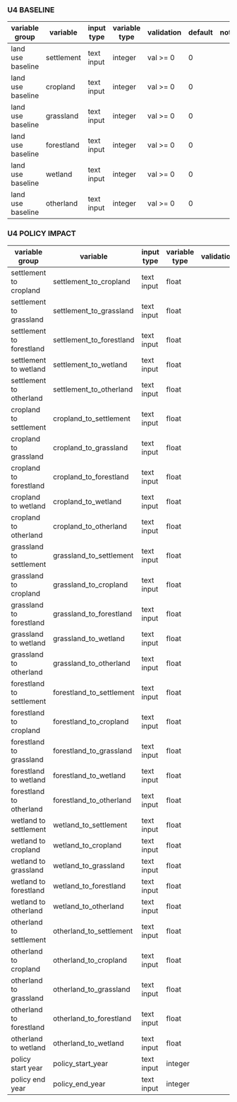 ### U4 BASELINE

| variable group | variable | input type | variable type | validation | default | notes |
|---|---|---|---|---|---|---|
| land use baseline | settlement | text input | integer | val >= 0 | 0 |  |
| land use baseline | cropland | text input | integer | val >= 0 | 0 |  |
| land use baseline | grassland | text input | integer | val >= 0 | 0 |  |
| land use baseline | forestland | text input | integer | val >= 0 | 0 |  |
| land use baseline | wetland | text input | integer | val >= 0 | 0 |  |
| land use baseline | otherland | text input | integer | val >= 0 | 0 |  |


### U4 POLICY IMPACT

| variable group | variable | input type | variable type | validation | default | notes |
|---|---|---|---|---|---|---|
| settlement to cropland | settlement_to_cropland | text input | float |  |  | |
| settlement to grassland | settlement_to_grassland | text input | float |  |  | |
| settlement to forestland | settlement_to_forestland | text input | float |  |  | |
| settlement to wetland | settlement_to_wetland | text input | float |  |  | |
| settlement to otherland | settlement_to_otherland | text input | float |  |  | |
| cropland to settlement | cropland_to_settlement | text input | float |  |  | |
| cropland to grassland | cropland_to_grassland | text input | float |  |  | |
| cropland to forestland | cropland_to_forestland | text input | float |  |  | |
| cropland to wetland | cropland_to_wetland | text input | float |  |  | |
| cropland to otherland | cropland_to_otherland | text input | float |  |  | |
| grassland to settlement | grassland_to_settlement | text input | float |  |  | |
| grassland to cropland | grassland_to_cropland | text input | float |  |  | |
| grassland to forestland | grassland_to_forestland | text input | float |  |  | |
| grassland to wetland | grassland_to_wetland | text input | float |  |  | |
| grassland to otherland | grassland_to_otherland | text input | float |  |  | |
| forestland to settlement | forestland_to_settlement | text input | float |  |  | |
| forestland to cropland | forestland_to_cropland | text input | float |  |  | |
| forestland to grassland | forestland_to_grassland | text input | float |  |  | |
| forestland to wetland | forestland_to_wetland | text input | float |  |  | |
| forestland to otherland | forestland_to_otherland | text input | float |  |  | |
| wetland to settlement | wetland_to_settlement | text input | float |  |  | |
| wetland to cropland | wetland_to_cropland | text input | float |  |  | |
| wetland to grassland | wetland_to_grassland | text input | float |  |  | |
| wetland to forestland | wetland_to_forestland | text input | float |  |  | |
| wetland to otherland | wetland_to_otherland | text input | float |  |  | |
| otherland to settlement | otherland_to_settlement | text input | float |  |  | |
| otherland to cropland | otherland_to_cropland | text input | float |  |  | |
| otherland to grassland | otherland_to_grassland | text input | float |  |  | |
| otherland to forestland | otherland_to_forestland | text input | float |  |  | |
| otherland to wetland | otherland_to_wetland | text input | float |  |  | |
| policy start year | policy_start_year | text input | integer |  |  | |
| policy end year | policy_end_year | text input | integer |  |  | |
